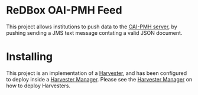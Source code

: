ReDBox OAI-PMH Feed  
===============
This project allows institutions to push data to the <a href='https://github.com/redbox-mint/oai-server'>OAI-PMH server</a>, by pushing sending a JMS text message contating a valid JSON document.

Installing
====
This project is an implementation of a <a href='https://github.com/redbox-harvester/json-harvester-client'>Harvester</a>, and has been configured to deploy inside a <a href='https://github.com/redbox-harvester/json-harvester-manager'>Harvester Manager</a>. Please see the <a href='https://github.com/redbox-harvester/json-harvester-manager'>Harvester Manager</a> on how to deploy Harvesters.
 
